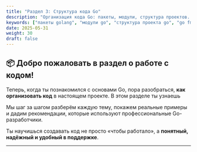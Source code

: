 ```yaml
---
title: "Раздел 3: Структура кода Go"
description: "Организация кода Go: пакеты, модули, структура проектов. Комментарии, документация, линтеры и форматирование."
keywords: ["пакеты golang", "модули go", "структура проекта go", "go fmt", "go doc golang"]
date: 2025-05-31
weight: 30
draft: false
---
```


## 📦 Добро пожаловать в раздел о работе с кодом!

Теперь, когда ты познакомился с основами Go, пора разобраться, **как организовать код** в настоящем проекте. В этом разделе ты узнаешь

Мы шаг за шагом разберём каждую тему, покажем реальные примеры и дадим рекомендации, которые используют профессиональные Go-разработчики.

Ты научишься создавать код не просто «чтобы работало», а **понятный, надёжный и удобный в поддержке**.

---
